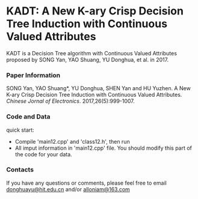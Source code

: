 # KADT: A New K-ary Crisp Decision Tree Induction with Continuous Valued Attributes
KADT is a Decision Tree algorithm with Continuous Valued Attributes proposed by SONG Yan, YAO Shuang, YU Donghua, et al. in 2017.

### Paper Information
SONG Yan, YAO Shuang*, YU Donghua, SHEN Yan and HU Yuzhen. A New K-ary Crisp Decision Tree Induction with Continuous Valued Attributes. _Chinese Jornal of Electronics_. 2017,26(5):999-1007.

### Code and Data
quick start:
- Compile 'main12.cpp' and 'class12.h', then run
- All imput information in 'main12.cpp' file. You should modify this part of the code for your data.

### Contacts
If you have any questions or comments, please feel free to email donghuayu@hit.edu.cn and/or alloniam@163.com
